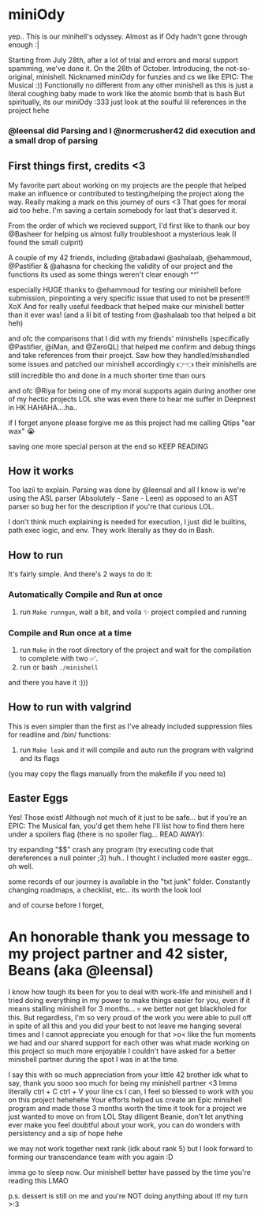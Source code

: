 # miniOdy
yep.. This is our minihell's odyssey. Almost as if Ody hadn't gone through enough :|

Starting from July 28th, after a lot of trial and errors and moral support spamming, we've done it. On the 26th of October.
Introducing, the not-so-original, minishell. Nicknamed miniOdy for funzies and cs we like EPIC: The Musical :))
Functionally no different from any other minishell as this is just a literal coughing baby made to work like the atomic bomb that is bash
But spiritually, its our miniOdy :333 just look at the soulful lil references in the project hehe

### @leensal did Parsing and I @normcrusher42 did execution and a small drop of parsing

## First things first, credits <3

My favorite part about working on my projects are the people that helped make an influence or contributed to testing/helping the project along the way. Really making a mark on this journey of ours <3
That goes for moral aid too hehe. I'm saving a certain somebody for last that's deserved it.

From the order of which we recieved support, I'd first like to thank our boy @Basheer for helping us almost fully troubleshoot a mysterious leak (I found the small culprit)

A couple of my 42 friends, including @tabadawi @ashalaab, @ehammoud, @Pastifier & @ahasna for checking the validity of our project and the functions its used as some things weren't clear enough ^^'

especially HUGE thanks to @ehammoud for testing our minishell before submission, pinpointing a very specific issue that used to not be present!!! XoX 
And for really useful feedback that helped make our minishell better than it ever was! (and a lil bit of testing from @ashalaab too that helped a bit heh)

and ofc the comparisons that I did with my friends' minishells (specifically @Pastifier, @iMan, and @ZeroQL) that helped me confirm and debug things and take references from their proejct.
Saw how they handled/mishandled some issues and patched our minishell accordingly 👉👈 their minishells are still incredible tho and done in a much shorter time than ours

and ofc @Riya for being one of my moral supports again during another one of my hectic projects LOL she was even there to hear me suffer in Deepnest in HK HAHAHA....ha..

if I forget anyone please forgive me as this project had me calling Qtips "ear wax" 😭

saving one more special person at the end so KEEP READING

## How it works

Too lazii to explain. Parsing was done by @leensal and all I know is we're using the ASL parser (Absolutely - Sane - Leen)
as opposed to an AST parser so bug her for the description if you're that curious LOL.

I don't think much explaining is needed for execution, I just did le builtins, path exec logic, and env. They work literally as they do in Bash.

## How to run

It's fairly simple. And there's 2 ways to do it:

### Automatically Compile and Run at once

1. run `Make runngun`, wait a bit, and voila ✨ project compiled and running

### Compile and Run once at a time

1. run `Make` in the root directory of the project and wait for the compilation to complete with two ✅.
2. run or bash `./minishell` 

and there you have it :)))

## How to run with valgrind

This is even simpler than the first as I've already included suppression files for readline and /bin/ functions:

1. run `Make leak` and it will compile and auto run the program with valgrind and its flags

(you may copy the flags manually from the makefile if you need to)

## Easter Eggs

Yes! Those exist! Although not much of it just to be safe... but if you're an EPIC: The Musical fan, you'd get them hehe
I'll list how to find them here under a spoilers flag (there is no spoiler flag... READ AWAY):

try expanding "$$"
crash any program (try executing code that dereferences a null pointer ;3)
huh.. I thought I included more easter eggs.. oh well.

some records of our journey is available in the "txt junk" folder. Constantly changing roadmaps, a checklist, etc.. its worth the look lool



and of course before I forget,

# An honorable thank you message to my project partner and 42 sister, Beans (aka @leensal)

I know how tough its been for you to deal with work-life and minishell and I tried doing everything in my power
to make things easier for you, even if it means stalling minishell for 3 months... 💀 we better not get blackholed for this.
But regardless, I'm so very proud of the work you were able to pull off in spite of all this and you did your best to not leave
me hanging several times and I cannot appreciate you enough for that >o< like the fun moments we had and our shared support for each
other was what made working on this project so much more enjoyable I couldn't have asked for a better minishell partner during
the spot I was in at the time.

I say this with so much appreciation from your little 42 brother idk what to say, thank you sooo soo much for being my minishell partner <3
Imma literally ctrl + C ctrl + V your line cs I can, I feel so blessed to work with you on this project hehehehe
Your efforts helped us create an Epic minishell program and made those 3 months worth the time it took for a project we just
wanted to move on from LOL
Stay diligent Beanie, don't let anything ever make you feel doubtful about your work, you can do wonders with persistency and a sip of hope hehe

we may not work together next rank (idk about rank 5) but I look forward to forming our transcendance team with you again :D

imma go to sleep now. Our minishell better have passed by the time you're reading this LMAO


p.s. dessert is still on me and you're NOT doing anything about it! my turn >:3

